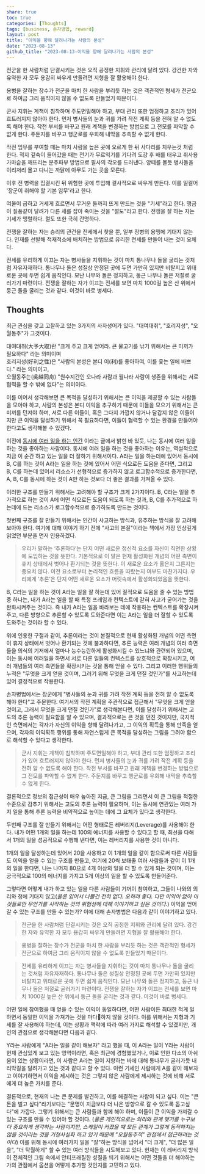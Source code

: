 ```yaml
---  
share: true  
toc: true  
categories: [Thoughts]  
tags: [business, 손자병법, reward]  
layout: post  
title: "이익을 향해 달려나가는 사람의 본성"  
date: "2023-08-13"  
github_title: "2023-08-13-이익을 향해 달려나가는 사람의 본성"  
---  
```

  
전군을 한 사람처럼 단결시키는 것은 오직 공정한 지휘와 관리에 달려 있다. 강건한 자와 유약한 자 모두 용감히 싸우게 만들려면 지형을 잘 활용해야 한다.    
    
용병을 잘하는 장수가 전군을 마치 한 사람을 부리듯 하는 것은 객관적인 형세가 전군으로 하여금 그리 움직이지 않을 수 없도록 만들었기 때문이다.    
    
군사 지휘는 계책이 침착하며 주도면밀해야 하고, 부대 관리 또한 엄정하고 조리가 있어 흐트러지지 않아야 한다. 먼저 병사들의 눈과 귀를 가려 작전 계획 등을 전혀 알 수 없도록 해야 한다. 작전 부서를 바꾸고 원래 계책을 변경하는 방법으로 그 전모를 파악할 수 없게 한다. 주둔지를 바꾸고 행군로를 우회해 내막을 추측할 수 없게 한다.    
    
작전 임무를 부여할 때는 마치 사람을 높은 곳에 오르게 한 뒤 사다리를 치우는것 처럼 한다. 적지 깊숙이 들어갔을 때는 전기가 무르익기를 기다려 도강 후 배를 태우고 취사용 가마솥을 깨뜨리는 분주파부 방법으로 필사의 각오를 드러낸다. 양떼를 몰듯 병사들을 이리저리 몰고 다니는 까닭에 아무도 가는 곳을 모른다.    
    
이후 전 병력을 집결시킨 뒤 위험한 곳에 투입해 결사적으로 싸우게 만든다. 이를 일컬어 '장군이 취해야 할 기본 임무'라고 한다.  
  
여울이 급하고 거세게 흐르면서 무거운 돌까지 뜨게 만드는 것을 "기세"라고 한다. 맹금이 질풍같이 달려가 다른 새를 잡아 죽이는 것을 "절도"라고 한다.  전쟁을 잘 하는 자는 기세가 맹렬하다. 절도 또한 극히 간명하다.   
  
전쟁을 잘하는 자는 승리의 관건을 전세에서 찾을 뿐, 일부 장병의 용맹에 기대지 않는다. 인재를 선발해 적재적소에 배치하는 방법으로 유리한 전세를 만들어 내는 것이 요체다.   
  
전세를 유리하게 이끄는 자는 병사들을 지휘하는 것이 마치 통나무나 돌을 굴리는 것처럼 자유자재하다. 통나무나 돌은 성질상 안정된 곳에 두면 가만히 있지만 비탈지고 위태로운 곳에 두면 쉽게 움직인다. 모난 나무와 돌은 정지하고, 둥근 나무나 돌은 저절로 굴러가기 마련이다. 전쟁을 잘하는 자가 이끄는 전세를 보면 마치 1000길 높은 산 위에서 둥근 돌을 굴리는 것과 같다. 이것이 바로 병세다.  
  
  
## Thoughts  
  
최근 관심을 갖고 고찰하고 있는 3가지의 사자성어가 있다. "대여대취", "호리지성", "오월동주"가 그것이다.  
  
대여대취(大予大取)란 "크게 주고 크게 얻어라. 큰 물고기를 낚기 위해서는 큰 미끼가 필요하다" 라는 의미이며  
호리지성(好利之性)은 "사람의 본성은 본디 이(利)를 좋아하여, 이를 좇는 일에 바쁘다." 라는 의미이고,   
오월동주는(吳越同舟) "원수지간인 오나라 사람과 월나라 사람이 생존을 위해서는 서로 협력을 할 수 밖에 없다"는 의미이다.  
  
이를 이어서 생각해보면 큰 목적을 달성하기 위해서는 큰 이익을 제공할 수 있는 사람들을 모아야 하고, 사람의 본성은 본디 이익을 추구하기 때문에 이들을 모으기 위해서는 큰 미끼를 던져야 하며, 서로 다른 이들이, 혹은 그다지 가깝지 않거나 달갑지 않은 이들이지만 큰 이익을 달성하기 위해서 꼭 필요하다면, 이들이 협력할 수 있는 환경을 만들어야 한다고도 생각해볼 수 있겠다.  
  
이전에 [동시에 여러 일을 하는 인간](https://sckimynwa.github.io/posts/%EB%8F%99%EC%8B%9C%EC%97%90-%EC%97%AC%EB%9F%AC-%EC%9D%BC%EC%9D%84-%ED%95%98%EB%8A%94-%EC%9D%B8%EA%B0%84/) 이라는 글에서 밝힌 바 있듯, 나는 동시에 여러 일을 하는 것을 좋아하는 사람이다. 동시에 여러 일을 하는 것을 좋아하는 이유는, 역설적으로 지금 이 순간 하고 있는 일을 더 잘하기 위해서이다. A라는 일을 하는데에 있어서 동시에 B, C를 하는 것이  A라는 일을 하는 것에 있어서 어떤 식으로든 도움을 준다면, 그리고 B, C를 하는데 있어서 리소스가 선형적으로 증가하지 않고 로그함수적으로 증가한다면, A, B, C를 동시에 하는 것이 A만 하는 것보다 더 좋은 결과를 가져올 수 있다.  
  
이러한 구조를 만들기 위해서는 고려해야 할 구조가 크게 2가지이다. B, C라는 일을 추가적으로 하는 것이 A에 어떤 식으로든 도움이 되도록 하는 것과, B, C를 추가적으로 하는데에 드는 리소스가 로그함수적으로 증가하도록 만드는 것이다.  
  
첫번째 구조를 잘 만들기 위해서는 인간이 사고하는 방식과, 유추하는 방식을 잘 고려해보아야 한다. 여기에 대해 이야기 하기 전에 "사고의 본질"이라는 책에서 가장 인상깊게 읽었던 부분을 먼저 인용하겠다.  
  
> 우리가 말하는 ‘추론하다’는 단지 어떤 새로운 정신적 요소를 자신이 직면한 상황에 도입하는 것을 뜻한다. 기본적으로 이 말은 현재 활성화된 개념의 어떤 측면이 휴지 상태에서 벗어나 환기되는 것을 뜻한다. 이 새로운 요소가 옳은지 그른지는 중요치 않다. 이전 요소로부터 논리적인 흐름을 따랐는지 여부도 마찬가지다. 우리에게 ‘추론’은 단지 어떤 새로운 요소가 머릿속에서 활성화되었음을 뜻한다.  
  
B, C라는 일을 하는 것이 A라는 일을 잘 하는데 있어 질적으로 도움을 줄 수 있는 방법 중 하나는, 내가 A라는 일을 할 때 특정 프레임과 컨텍스트에 갇혀 사고가 굳어가는 것을 완화시켜주는 것이다. 즉 내가 A라는 일을 바라보는 데에 작용하는 컨텍스트를 확장시켜주고, 다른 방향으로 추론할 수 있도록 도와준다면 이는 A라는 일을 더 잘할 수 있도록 도와주는 것이라 할 수 있다.   
  
위에 인용한 구절과 같이, 추론이라는 것이 본질적으로 현재 활성화된 개념의 어떤 측면이 휴지 상태에서 벗어나 환기되는 것에 불과하다면, 추론 능력은 여러 개념의 여러 측면들을 의식의 기저에서 얼마나 능수능란하게 활성화시킬 수 있느냐와 관련되어 있으며, 이는 동시에 여러일을 하면서 서로 다른 일들의 컨텍스트를 상호적으로 확장시키고, 여러 개념들의 여러 측면들을 확장시키는 것을 통해 얻을 수 있다. 그리고 이러한 행위들의 누적은 "무엇을 크게 얻을 것이며, 그러기 위해 무엇을 크게 던질 것인가"를 사고하는데 있어 결정적으로 작용한다.   
  
손자병법에서는 장군에게 "병사들의 눈과 귀를 가려 작전 계획 등을 전혀 알 수 없도록 해야 한다"고 주문한다. 여기서의 작전 계획을 주관적으로 접근해서 "무엇을 크게 얻을 것이고, 그래서 무엇을 크게 던질 것인가"로 생각해본다면, 이를 달성하기 위해서는 고도의 추론 능력이 필요함을 알 수 있으며, 결과적으로는 큰 것을 던진 것이지만, 국지적인 측면에서는 각자가 자신의 이익을 향해 달려나가고, 그 이익의 획득을 통해 만족을 얻으며, 각자의 이익획득 행위를 통해 자연스럽게 큰 목적을 달성하는 그림을 그려야 함으로 해석할 수 있다고 생각한다.   
  
> 군사 지휘는 계책이 침착하며 주도면밀해야 하고, 부대 관리 또한 엄정하고 조리가 있어 흐트러지지 않아야 한다. 먼저 병사들의 눈과 귀를 가려 작전 계획 등을 전혀 알 수 없도록 해야 한다. 작전 부서를 바꾸고 원래 계책을 변경하는 방법으로 그 전모를 파악할 수 없게 한다. 주둔지를 바꾸고 행군로를 우회해 내막을 추측할 수 없게 한다.    
  
결론적으로 정보의 접근성이 매우 높아진 지금, 큰 그림을 그리면서 이 큰 그림을 적절한 수준으로 감추기 위해서는 고도의 추론 능력이 필요하며, 이는 동시에 연관있는 여러 가지 일을 통해 추론 능력을 비약적으로 높이는 데에 그 요체가 있다고 생각한다.  
  
두번째 구조를 잘 만들기 위해서는 어떤 형태로든 레버리지(Leverage)를 사용해야 한다. 내가 어떤 1개의 일을 하는데 100의 에너지를 사용할 수 있다고 할 때, 최선을 다해서 1개의 일을 성공적으로 수행해 낸다면, 이는 레버리지를 사용한 것이 아니다.  
  
1개의 일을 달성하는데 있어서 20을 사용하고 이 1개의 일을 같이 함으로써 다른 사람들도 이익을 얻을 수 있는 구조를 만들고, 여기에 20씩 보태줄 여러 사람들과 같이 이 1개의 일을 한다면, 나는 나머지 80으로 4개 이상의 일을 더 할 수 있게 되는 것이며, 이는 궁극적으로 100의 에너지를 가지고 5개 이상의 일을 할 수 있도록 만들어준다.  
  
그렇다면 어떻게 내가 하고 있는 일을 다른 사람들이 기꺼이 참여하고, 그들이 나와의 의리와 정에 기대지 않고(_물론 있어서 나쁠건 전혀 없다. 오히려 좋다. 다만 이익이 없이 이것들로만 무언가를 시작하는 것의 위험성에 대해 이야기하고 싶은 것이다._) 이익을 얻어갈 수 있는 구조를 만들 수 있는가? 이에 대해 손자병법은 다음과 같이 이야기하고 있다.  
  
>전군을 한 사람처럼 단결시키는 것은 오직 공정한 지휘와 관리에 달려 있다. 강건한 자와 유약한 자 모두 용감히 싸우게 만들려면 지형을 잘 활용해야 한다.    
    
>용병을 잘하는 장수가 전군을 마치 한 사람을 부리듯 하는 것은 객관적인 형세가 전군으로 하여금 그리 움직이지 않을 수 없도록 만들었기 때문이다.    
  
>전세를 유리하게 이끄는 자는 병사들을 지휘하는 것이 마치 통나무나 돌을 굴리는 것처럼 자유자재하다. 통나무나 돌은 성질상 안정된 곳에 두면 가만히 있지만 비탈지고 위태로운 곳에 두면 쉽게 움직인다. 모난 나무와 돌은 정지하고, 둥근 나무나 돌은 저절로 굴러가기 마련이다. 전쟁을 잘하는 자가 이끄는 전세를 보면 마치 1000길 높은 산 위에서 둥근 돌을 굴리는 것과 같다. 이것이 바로 병세다.  
  
어떤 일에 참여했을 때 얻을 수 있는 이익이 동일하다면, 어떤 사람이든 최대한 적게 일하면서 동일한 이익을 가져가는 것을 마다하지 않을 것이다. 이를 위해서는 지형과 기세를 잘 사용해야 하는데, 이는 상황과 맥락에 따라 여러 가지로 해석할 수 있겠지만, 개인의 관점으로 생각해본다면 다음과 같다.   
  
Y라는 사람에게 "A라는 일을 같이 해보자" 라고 했을 때, 이 A라는 일이 Y라는 사람이 현재 관심있게 보고 있는 영역이라면, 혹은 최근에 경험했었거나, 이로 인한 다소의 아쉬움이 있는 상황이라면, 이 사람은 A라는 일이 지향하는 바에 대해 통나무가 굴러가듯 내리막길을 달려가고 있는 것과 같다고 할 수 있다. 이런 기세인 사람에게 A를 같이 해보자고 이야기하면서 이익을 제시하는 것은 그렇지 않은 사람에게 제시하는 것에 비해 서로에게 더 높은 가치를 준다.   
  
결론적으로, 현재의 나는 큰 문제를 발견하고, 이를 해결하는 사람이 되고 싶다. 이는 "큰 돈을 벌고 싶다"라기보다는 "문명이 지금보다 더 나은 방향으로 갈 수 있도록 돕고싶다"에 가깝다. 그렇기 위해서는 큰 사람들과 함께 해야 하며, 이들이 큰 이익을 가져갈 수 있는 구조를 만들 수 있어야 할 것이다. (_물론 개인적으로는 의리와 관계 맺기를 누구보다 중요하게 생각하는 사람이지만, 스케일이 커졌을 때 모든 관계가 그렇게 동작하지는 않을 것이라는 것을 기정사실화 하고 있기 때문에 "오월동주적" 관점에서 접근하려는 것이다_) 이를 위해 동시에 여러가지 일을 "잘"하는 방식을 넘어서 "더 크게", "더 많은 일을", "더 탁월하게" 할 수 있는 여러 방식들을 시도해보고 있다. 현재는 이 레버리지 방식이 전체적인 그림 속에서 안티프래질한 성질을 띄기 위해서는 어떤 것들을 더 해야하는가의 관점에서 옵션을 어떻게 추가할 것인지를 고민하고 있다.